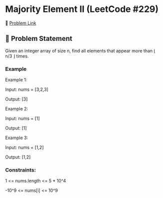 # Majority Element II (LeetCode #229)

🔗 [Problem Link](https://leetcode.com/problems/majority-element-ii/)

## 🧠 Problem Statement

Given an integer array of size n, find all elements that appear more than ⌊ n/3 ⌋ times.

### Example

Example 1:

Input: nums = [3,2,3]

Output: [3]

Example 2:

Input: nums = [1]

Output: [1]

Example 3:

Input: nums = [1,2]

Output: [1,2]

### Constraints:

1 <= nums.length <= 5 * 10^4

-10^9 <= nums[i] <= 10^9